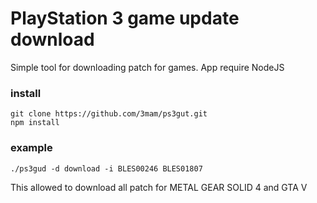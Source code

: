 # PlayStation 3 game update download

Simple tool for downloading patch for games.
App require NodeJS

### install
```
git clone https://github.com/3mam/ps3gut.git
npm install
```

### example
```
./ps3gud -d download -i BLES00246 BLES01807
```
This allowed to download all patch for METAL GEAR SOLID 4  and GTA V
